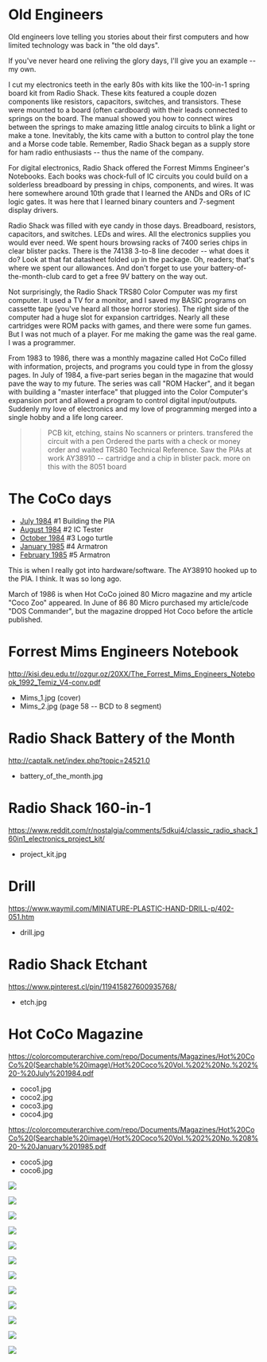 # Old Engineers

Old engineers love telling you stories about their first computers and how limited technology was back in "the old days". 

If you've never heard one reliving the glory days, I'll give you an example -- my own.

I cut
my electronics teeth in the early 80s with kits like the 100-in-1 spring board kit from Radio Shack. These kits featured a couple dozen
components like resistors, capacitors, switches, and transistors. These were mounted to a board (often cardboard) with their
leads connected to springs on the board. The manual showed you how to connect wires between the springs to make amazing little
analog circuits to blink a light or make a tone. Inevitably, the kits came with a button to control play the tone and a Morse code table. 
Remember, Radio Shack began as a supply store for ham radio enthusiasts -- thus the name of the company.

For digital electronics, Radio Shack offered the Forrest Mimms Engineer's Notebooks. Each books was chock-full of IC circuits you
could build on a solderless breadboard by pressing in chips, components, and wires. It was here somewhere around 10th grade that I 
learned the ANDs and ORs of IC logic gates. It was here that I learned binary counters and 7-segment display drivers.

Radio Shack was filled with eye candy in those days. Breadboard, resistors, capacitors, and switches. LEDs and wires. All the
electronics supplies you would ever need. We spent hours browsing racks of 7400 series chips in clear blister packs. There is the 74138 3-to-8 
line decoder -- what does it do? Look at that fat datasheet folded up in the package. Oh, readers; that's where we spent our allowances. And 
don't forget to use your battery-of-the-month-club card to get a free 9V battery on the way out.

Not surprisingly, the Radio Shack TRS80 Color Computer was my first computer. It used a TV for a monitor, and I saved my BASIC programs on
cassette tape (you've heard all those horror stories). The right side of the computer had a huge slot for expansion cartridges. Nearly
all these cartridges were ROM packs with games, and there were some fun games. But I was not much of a player. For me making the game
was the real game. I was a programmer.

From 1983 to 1986, there was a monthly magazine called Hot CoCo filled with information, projects, and programs you could type in from
the glossy pages. In July of 1984, a five-part series began in the magazine that would pave the way to my future. The series was call 
"ROM Hacker", and it began with building a "master interface" that plugged into the Color Computer's expansion port and allowed a program 
to control digital input/outputs. Suddenly my love of electronics and my love of programming merged into a single hobby and a life long career.

>> PCB kit, etching, stains
>> No scanners or printers. transfered the circuit with a pen
>> Ordered the parts with a check or money order and waited
>> TRS80 Technical Reference. Saw the PIAs at work
>> AY38910 -- cartridge and a chip in blister pack. more on this with the 8051 board


# The CoCo days

  - [July 1984](https://colorcomputerarchive.com/repo/Documents/Magazines/Hot%20CoCo%20(Searchable%20image)/Hot%20Coco%20Vol.%202%20No.%202%20-%20July%201984.pdf) #1 Building the PIA
  - [August 1984](https://colorcomputerarchive.com/repo/Documents/Magazines/Hot%20CoCo%20(Searchable%20image)/Hot%20Coco%20Vol.%202%20No.%203%20-%20August%201984.pdf) #2 IC Tester
  - [October 1984](https://colorcomputerarchive.com/repo/Documents/Magazines/Hot%20CoCo%20(Searchable%20image)/Hot%20Coco%20Vol.%202%20No.%205%20-%20October%201984.pdf) #3 Logo turtle
  - [January 1985](https://colorcomputerarchive.com/repo/Documents/Magazines/Hot%20CoCo%20(Searchable%20image)/Hot%20Coco%20Vol.%202%20No.%208%20-%20January%201985.pdf) #4 Armatron
  - [February 1985](https://colorcomputerarchive.com/repo/Documents/Magazines/Hot%20CoCo%20(Searchable%20image)/Hot%20Coco%20Vol.%202%20No.%209%20-%20February%201985.pdf) #5 Armatron 

This is when I really got into hardware/software. The AY38910 hooked up to the PIA. I think. It was so long ago.

March of 1986 is when Hot CoCo joined 80 Micro magazine and my article "Coco Zoo" appeared. In June of 86 80 Micro purchased my article/code "DOS Commander", but the magazine dropped Hot Coco before the article published.

# Forrest Mims Engineers Notebook

http://kisi.deu.edu.tr//ozgur.oz/20XX/The_Forrest_Mims_Engineers_Notebook_1992_Temiz_V4-conv.pdf
  - Mims_1.jpg (cover)
  - Mims_2.jpg (page 58 -- BCD to 8 segment)
  
# Radio Shack Battery of the Month

http://captalk.net/index.php?topic=24521.0
  - battery_of_the_month.jpg
  
# Radio Shack 160-in-1

https://www.reddit.com/r/nostalgia/comments/5dkuj4/classic_radio_shack_160in1_electronics_project_kit/
  - project_kit.jpg
  
# Drill

https://www.waymil.com/MINIATURE-PLASTIC-HAND-DRILL-p/402-051.htm
  - drill.jpg
  
# Radio Shack Etchant

https://www.pinterest.cl/pin/119415827600935768/
  - etch.jpg

# Hot CoCo Magazine

https://colorcomputerarchive.com/repo/Documents/Magazines/Hot%20CoCo%20(Searchable%20image)/Hot%20Coco%20Vol.%202%20No.%202%20-%20July%201984.pdf
  - coco1.jpg
  - coco2.jpg
  - coco3.jpg
  - coco4.jpg 

https://colorcomputerarchive.com/repo/Documents/Magazines/Hot%20CoCo%20(Searchable%20image)/Hot%20Coco%20Vol.%202%20No.%208%20-%20January%201985.pdf
  -  coco5.jpg
  -  coco6.jpg

![](Mims_1.jpg)

![](Mims_2.jpg)

![](battery_of_the_month.jpg)

![](project_kit.jpg)

![](drill.jpg)

![](etch.jpg)

![](coco1.jpg)

![](coco2.jpg)

![](coco3.jpg)

![](coco4.jpg)

![](coco5.jpg)

![](coco6.jpg)
